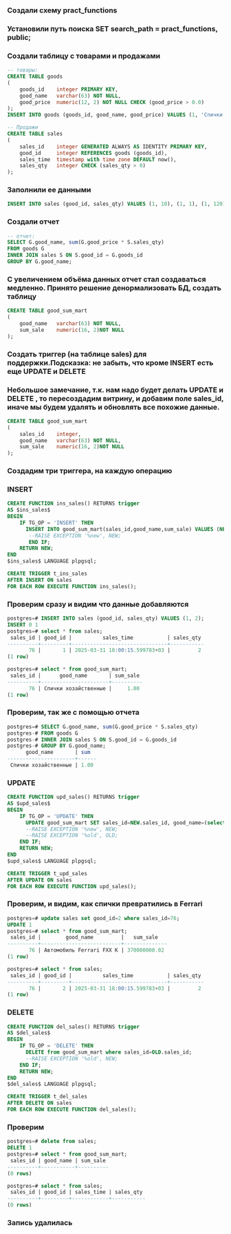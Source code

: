 ### Создали схему  pract_functions
### Установили путь поиска SET search_path = pract_functions, public;
### Создали таблицу с товарами и продажами
```sql
-- товары:
CREATE TABLE goods
(
    goods_id    integer PRIMARY KEY,
    good_name   varchar(63) NOT NULL,
    good_price  numeric(12, 2) NOT NULL CHECK (good_price > 0.0)
);
INSERT INTO goods (goods_id, good_name, good_price) VALUES (1, 'Спички хозайственные', .50),(2, 'Автомобиль Ferrari FXX K', 185000000.01);

-- Продажи
CREATE TABLE sales
(
    sales_id    integer GENERATED ALWAYS AS IDENTITY PRIMARY KEY,
    good_id     integer REFERENCES goods (goods_id),
    sales_time  timestamp with time zone DEFAULT now(),
    sales_qty   integer CHECK (sales_qty > 0)
);
```

### Заполнили ее данными

```sql
INSERT INTO sales (good_id, sales_qty) VALUES (1, 10), (1, 1), (1, 120), (2, 1);
```

### Создали отчет

```sql
-- отчет:
SELECT G.good_name, sum(G.good_price * S.sales_qty)
FROM goods G
INNER JOIN sales S ON S.good_id = G.goods_id
GROUP BY G.good_name;
```

### С увеличением объёма данных отчет стал создаваться медленно. Принято решение денормализовать БД, создать таблицу

```sql
CREATE TABLE good_sum_mart
(
	good_name   varchar(63) NOT NULL,
	sum_sale	numeric(16, 2)NOT NULL
);

```
### Создать триггер (на таблице sales) для поддержки.Подсказка: не забыть, что кроме INSERT есть еще UPDATE и DELETE
### Небольшое замечание, т.к. нам надо будет делать UPDATE и DELETE , то пересоздадим витрину, и добавим поле sales_id, иначе мы будем удалять и обновлять все похожие данные.
```sql
CREATE TABLE good_sum_mart
(
	sales_id	integer,
	good_name   varchar(63) NOT NULL,
	sum_sale	numeric(16, 2)NOT NULL
);
```
### Создадим три триггера, на каждую операцию
### INSERT
```sql
CREATE FUNCTION ins_sales() RETURNS trigger
AS $ins_sales$
BEGIN
    IF TG_OP = 'INSERT' THEN
      INSERT INTO good_sum_mart(sales_id,good_name,sum_sale) VALUES (NEW.sales_id,(select good_name from goods where goods_id= NEW.good_id), (select sum(g.good_price*NEW.sales_qty) from goods g where g.goods_id=NEW.good_id ));
	   --RAISE EXCEPTION '%new', NEW;
       END IF;
    RETURN NEW;
END
$ins_sales$ LANGUAGE plpgsql;

CREATE TRIGGER t_ins_sales
AFTER INSERT ON sales
FOR EACH ROW EXECUTE FUNCTION ins_sales();
```
### Проверим сразу и видим что данные добавляются
```sql
postgres=# INSERT INTO sales (good_id, sales_qty) VALUES (1, 2);
INSERT 0 1
postgres=# select * from sales;
 sales_id | good_id |          sales_time           | sales_qty 
----------+---------+-------------------------------+-----------
       76 |       1 | 2025-03-31 18:00:15.599783+03 |         2
(1 row)

postgres=# select * from good_sum_mart;
 sales_id |      good_name       | sum_sale 
----------+----------------------+----------
       76 | Спички хозайственные |     1.00
(1 row)

```
### Проверим, так же с помощью отчета
```sql
postgres=# SELECT G.good_name, sum(G.good_price * S.sales_qty)
postgres-# FROM goods G
postgres-# INNER JOIN sales S ON S.good_id = G.goods_id
postgres-# GROUP BY G.good_name;
      good_name       | sum  
----------------------+------
 Спички хозайственные | 1.00

```
### UPDATE
```sql
CREATE FUNCTION upd_sales() RETURNS trigger
AS $upd_sales$
BEGIN
    IF TG_OP = 'UPDATE' THEN
      UPDATE good_sum_mart SET sales_id=NEW.sales_id, good_name=(select good_name from goods where goods_id= NEW.good_id), sum_sale=(select sum(g.good_price*NEW.sales_qty) from goods g where g.goods_id=NEW.good_id) where sales_id=NEW.sales_id;
	  --RAISE EXCEPTION '%new', NEW;
	  --RAISE EXCEPTION '%old', OLD;
	END IF;
    RETURN NEW;
END
$upd_sales$ LANGUAGE plpgsql;

CREATE TRIGGER t_upd_sales
AFTER UPDATE ON sales
FOR EACH ROW EXECUTE FUNCTION upd_sales();

```
### Проверим, и видим, как спички превратились в Ferrari
```sql
postgres=# update sales set good_id=2 where sales_id=76;
UPDATE 1
postgres=# select * from good_sum_mart;
 sales_id |        good_name         |   sum_sale   
----------+--------------------------+--------------
       76 | Автомобиль Ferrari FXX K | 370000000.02
(1 row)

postgres=# select * from sales;
 sales_id | good_id |          sales_time           | sales_qty 
----------+---------+-------------------------------+-----------
       76 |       2 | 2025-03-31 18:00:15.599783+03 |         2
(1 row)


```
### DELETE
```sql
CREATE FUNCTION del_sales() RETURNS trigger
AS $del_sales$
BEGIN
    IF TG_OP = 'DELETE' THEN
      DELETE from good_sum_mart where sales_id=OLD.sales_id;
	  --RAISE EXCEPTION '%old', NEW;
	END IF;
    RETURN NEW;
END
$del_sales$ LANGUAGE plpgsql;

CREATE TRIGGER t_del_sales
AFTER DELETE ON sales
FOR EACH ROW EXECUTE FUNCTION del_sales();
```
### Проверим
```sql
postgres=# delete from sales;
DELETE 1
postgres=# select * from good_sum_mart;
 sales_id | good_name | sum_sale 
----------+-----------+----------
(0 rows)

postgres=# select * from sales;
 sales_id | good_id | sales_time | sales_qty 
----------+---------+------------+-----------
(0 rows)


```
### Запись удалилась
